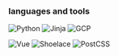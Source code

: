 <h3>languages and tools</h3>
<p>
  <img alt="Python" src="https://img.shields.io/badge/-Python-3776AB?style=flat-square&logo=python&logoColor=white" />
  <img alt="Jinja" src="https://img.shields.io/badge/-Jinja-B41717?style=flat-square&logo=jinja&logoColor=white" />
  <img alt="GCP" src="https://img.shields.io/badge/-GCP-4285F4?style=flat-square&logo=googlecloud&logoColor=white" />
</p>
<p>
  <img alt="Vue" src="https://img.shields.io/badge/-Vue-4FC08D?style=flat-square&logo=vuedotjs&logoColor=white" />
  <img alt="Shoelace" src="https://img.shields.io/badge/-Shoelace-29ABE2?style=flat-square&logo=webcomponentsdotorg&logoColor=white" />
  <img alt="PostCSS" src="https://img.shields.io/badge/-PostCSS-DD3A0A?style=flat-square&logo=postcss&logoColor=white" />
</p>
